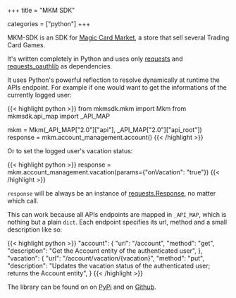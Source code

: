 +++
title = "MKM SDK"

categories = ["python"]
+++


MKM-SDK is an SDK for [Magic Card Market](https://www.cardmarket.com/en/Magic), a store that sell several Trading Card Games.

<!--more-->

It's written completely in Python and uses only [requests](https://github.com/kennethreitz/requests) and [requests_oauthlib](https://github.com/requests/requests-oauthlib/) as dependencies.

It uses Python's powerful reflection to resolve dynamically at runtime the APIs endpoint. For example if one would want to get the informations of the currently logged user:

{{< highlight python >}}
from mkmsdk.mkm import Mkm
from mkmsdk.api_map import _API_MAP

mkm = Mkm(_API_MAP["2.0"]["api"], _API_MAP["2.0"]["api_root"])
response = mkm.account_management.account()
{{< /highlight >}}

Or to set the logged user's vacation status:

{{< highlight python >}}
response = mkm.account_management.vacation(params={"onVacation": "true"})
{{< /highlight >}}

`response` will be always be an instance of [requests.Response](http://docs.python-requests.org/en/latest/api/?highlight=response#requests.Response), no matter which call.

This can work because all APIs endpoints are mapped in `_API_MAP`, which is nothing but a plain `dict`.
Each endpoint specifies its url, method and a small description like so:

{{< highlight python >}}
"account": {
    "url": "/account",
    "method": "get",
    "description": "Get the Account entity of the authenticated user",
},
"vacation": {
    "url": "/account/vacation/{vacation}",
    "method": "put",
    "description": "Updates the vacation status of the authenticated user; returns the Account entity",
}
{{< /highlight >}}

The library can be found on on [PyPi](https://pypi.org/project/mkmsdk/0.5.0/) and on [Github](https://github.com/evonove/mkm-sdk).
